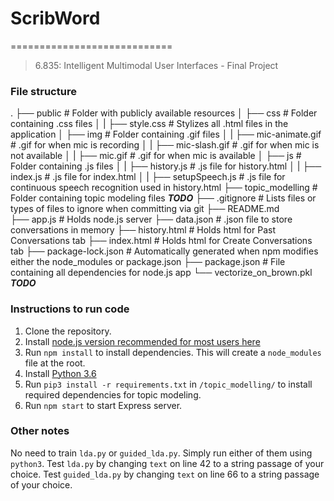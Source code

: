 # ScribWord
============================
> 6.835: Intelligent Multimodal User Interfaces - Final Project

### File structure
.
├── public                     # Folder with publicly available resources
│   ├── css                     # Folder containing .css files
│   |    ├── style.css              # Stylizes all .html files in the application
│   ├── img                     # Folder containing .gif files
│   |    ├── mic-animate.gif        # .gif for when mic is recording
│   |    ├── mic-slash.gif          # .gif for when mic is not available
│   |    ├── mic.gif                # .gif for when mic is available
│   ├── js                      # Folder containing .js files
│   |    ├── history.js             # .js file for history.html
│   |    ├── index.js               # .js file for index.html
│   |    ├── setupSpeech.js         # .js file for continuous speech recognition used in history.html
├── topic_modelling             # Folder containing topic modeling files
***TODO***
├── .gitignore                  # Lists files or types of files to ignore when committing via git
├── README.md             
├── app.js                      # Holds node.js server
├── data.json                   # .json file to store conversations in memory
├── history.html                # Holds html for Past Conversations tab
├── index.html                  # Holds html for Create Conversations tab
├── package-lock.json           # Automatically generated when npm modifies either the node_modules or package.json
├── package.json                # File containing all dependencies for node.js app
└── vectorize_on_brown.pkl      ***TODO***

### Instructions to run code

1. Clone the repository.
2. Install [node.js version recommended for most users here](https://nodejs.org/en/)
3. Run ```npm install``` to install dependencies. This will create a `node_modules` file at the root.
4. Install [Python 3.6](https://www.python.org/downloads/release/python-365/)
5. Run ```pip3 install -r requirements.txt``` in ```/topic_modelling/``` to install required dependencies for topic modeling.
6. Run ```npm start``` to start Express server.

### Other notes
No need to train ```lda.py``` or ```guided_lda.py```. Simply run either of them using ```python3```.
Test ```lda.py``` by changing ```text``` on line 42 to a string passage of your choice.
Test ```guided_lda.py``` by changing ```text``` on line 66 to a string passage of your choice.
